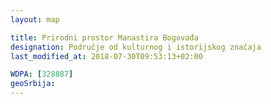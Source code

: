 ```yaml
---
layout: map

title: Prirodni prostor Manastira Bogovađa
designation: Područje od kulturnog i istorijskog značaja
last_modified_at: 2018-07-30T09:53:13+02:00

WDPA: [328887]
geoSrbija:
---
```

